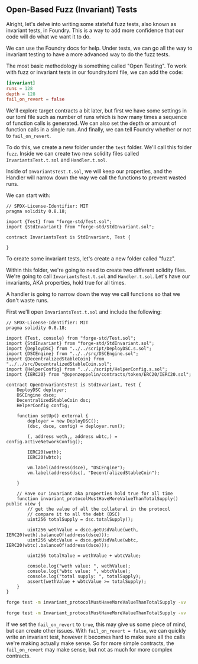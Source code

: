 ## Open-Based Fuzz (Invariant) Tests

Alright, let's delve into writing some stateful fuzz tests, also known as invariant tests, in Foundry. This is a way to add more confidence that our code will do what we want it to do.

We can use the Foundry docs for help. Under tests, we can go all the way to invariant testing to have a more advanced way to do the fuzz tests.

The most basic methodology is something called "Open Testing". To work with fuzz or invariant tests in our foundry.toml file, we can add the code:
```toml
[invariant]
runs = 128
depth = 128
fail_on_revert = false
```
We'll explore target contracts a bit later, but first we have some settings in our toml file such as number of runs which is how many times a sequence of function calls is generated. We can also set the depth or amount of function calls in a single run. And finally, we can tell Foundry whether or not to `fail_on_revert`.

To do this, we create a new folder under the `test` folder. We'll call this folder `fuzz`. Inside we can create two new solidity files called `InvariantsTest.t.sol` and `Handler.t.sol`.

Inside of `InvariantsTest.t.sol`, we will keep our properties, and the Handler will narrow down the way we call the functions to prevent wasted runs.

We can start with:

```solidity
// SPDX-License-Identifier: MIT
pragma solidity 0.8.18;

import {Test} from "forge-std/Test.sol";
import {StdInvariant} from "forge-std/StdInvariant.sol";

contract InvariantsTest is StdInvariant, Test {
    
}
```

To create some invariant tests, let's create a new folder called "fuzz".

Within this folder, we're going to need to create two different solidity files. We're going to call `InvariantsTest.t.sol` and `Handler.t.sol`. Let's have our invariants, AKA properties, hold true for all times.

A handler is going to narrow down the way we call functions so that we don't waste runs.

First we'll open `InvariantsTest.t.sol` and include the following:

```solidity
// SPDX-License-Identifier: MIT
pragma solidity 0.8.18;

import {Test, console} from "forge-std/Test.sol";
import {StdInvariant} from "forge-std/StdInvariant.sol";
import {DeployDSC} from "../../script/DeployDSC.s.sol";
import {DSCEngine} from "../../src/DSCEngine.sol";
import {DecentralizedStableCoin} from "../../src/DecentralizedStableCoin.sol";
import {HelperConfig} from "../../script/HelperConfig.s.sol";
import {IERC20} from "@openzeppelin/contracts/token/ERC20/IERC20.sol";

contract OpenInvariantsTest is StdInvariant, Test {
    DeployDSC deployer;
    DSCEngine dsce;
    DecentralizedStableCoin dsc;
    HelperConfig config;

    function setUp() external {
        deployer = new DeployDSC();
        (dsc, dsce, config) = deployer.run();

        (, address weth,, address wbtc,) = config.activeNetworkConfig();

        IERC20(weth);
        IERC20(wbtc);
        
        vm.label(address(dsce), "DSCEngine");
        vm.label(address(dsc), "DecentralizedStableCoin");

    }

    // Have our invariant aka properties hold true for all time
    function invariant_protocolMustHaveMoreValueThanTotalSupply() public view {
        // get the value of all the collateral in the protocol
        // compare it to all the debt (DSC)
        uint256 totalSupply = dsc.totalSupply();
        
        uint256 wethValue = dsce.getUsdValue(weth, IERC20(weth).balanceOf(address(dsce)));
        uint256 wbtcValue = dsce.getUsdValue(wbtc, IERC20(wbtc).balanceOf(address(dsce)));

        uint256 totalValue = wethValue + wbtcValue;

        console.log("weth value: ", wethValue);
        console.log("wbtc value: ", wbtcValue);
        console.log("total supply: ", totalSupply);
        assert(wethValue + wbtcValue >= totalSupply);
    }
}
```

```bash
forge test -m invariant_protocolMustHaveMoreValueThanTotalSupply -vv
```

```bash
forge test -m Invariant_protocolMustHaveMoreValueThanTotalSupply -vv
```

If we set the `fail_on_revert` to `true`, this may give us some piece of mind, but can create other issues. With `fail_on_revert = false`, we can quickly write an invariant test, however it becomes hard to make sure all the calls we're making actually make sense. So for more simple contracts, the `fail_on_revert` may make sense, but not as much for more complex contracts.